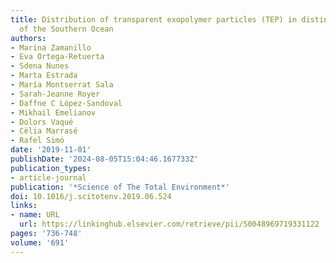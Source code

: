```yaml
---
title: Distribution of transparent exopolymer particles (TEP) in distinct regions
  of the Southern Ocean
authors:
- Marina Zamanillo
- Eva Ortega-Retuerta
- Sdena Nunes
- Marta Estrada
- María Montserrat Sala
- Sarah-Jeanne Royer
- Daffne C López-Sandoval
- Mikhail Emelianov
- Dolors Vaqué
- Cèlia Marrasé
- Rafel Simó
date: '2019-11-01'
publishDate: '2024-08-05T15:04:46.167733Z'
publication_types:
- article-journal
publication: '*Science of The Total Environment*'
doi: 10.1016/j.scitotenv.2019.06.524
links:
- name: URL
  url: https://linkinghub.elsevier.com/retrieve/pii/S0048969719331122
pages: '736-748'
volume: '691'
---
```

